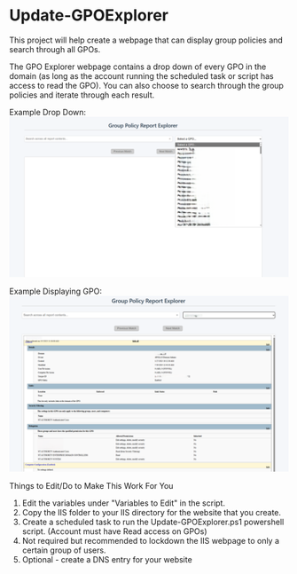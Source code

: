 # Update-GPOExplorer
This project will help create a webpage that can display group policies and search through all GPOs. 

The GPO Explorer webpage contains a drop down of every GPO in the domain (as long as the account running the scheduled task or script has access to read the GPO). You can also choose to search through the group policies and iterate through each result. 

Example Drop Down:
![screenshot](ExampleImages/dropdown.png)

Example Displaying GPO:
![screenshot](ExampleImages/displayGPO.png)

Things to Edit/Do to Make This Work For You
1. Edit the variables under "Variables to Edit" in the script.
2. Copy the IIS folder to your IIS directory for the website that you create.
3. Create a scheduled task to run the Update-GPOExplorer.ps1 powershell script. (Account must have Read access on GPOs)
4. Not required but recommended to lockdown the IIS webpage to only a certain group of users.
5. Optional - create a DNS entry for your website
